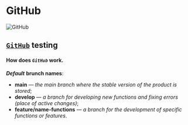 # GitHub

![GitHub](https://visualmodo.com/wp-content/uploads/2018/04/Using-GitHub-To-Improve-Workflow-3.jpg)

## <code>[GitHub](https://github.com/)</code> testing

#### How does *`GitHub`* work.

***<strong>Default</strong>*** **brunch names**:
<br>
- **main** — *the main branch where the stable version of the product is stored*;
- **develop** — *a branch for developing new functions and fixing errors (place of active changes)*;
- **feature/name-functions** — *a branch for the development of specific functions or features*.
